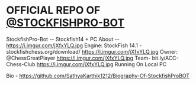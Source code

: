 # OFFICIAL REPO OF [@STOCKFISHPRO-BOT](https://lichess.org/@/StockfishPro-Bot)
StockfishPro-Bot -- Stockfish14 + PC
About -- https://i.imgur.com/jXfxYLQ.jpg Engine: StockFish 14.1 - stockfishchess.org/download/ https://i.imgur.com/jXfxYLQ.jpg Owner: @ChessGreatPlayer https://i.imgur.com/jXfxYLQ.jpg Team- bit.ly/ACC-Chess-Club https://i.imgur.com/jXfxYLQ.jpg Running On Local PC

Bio - https://github.com/SathyaKarthik1212/Biography-Of-StockfishProBOT
